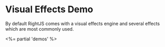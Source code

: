 # Visual Effects Demo

By default RightJS comes with a visual effects engine and several effects
which are most commonly used.

<%= partial 'demos' %>